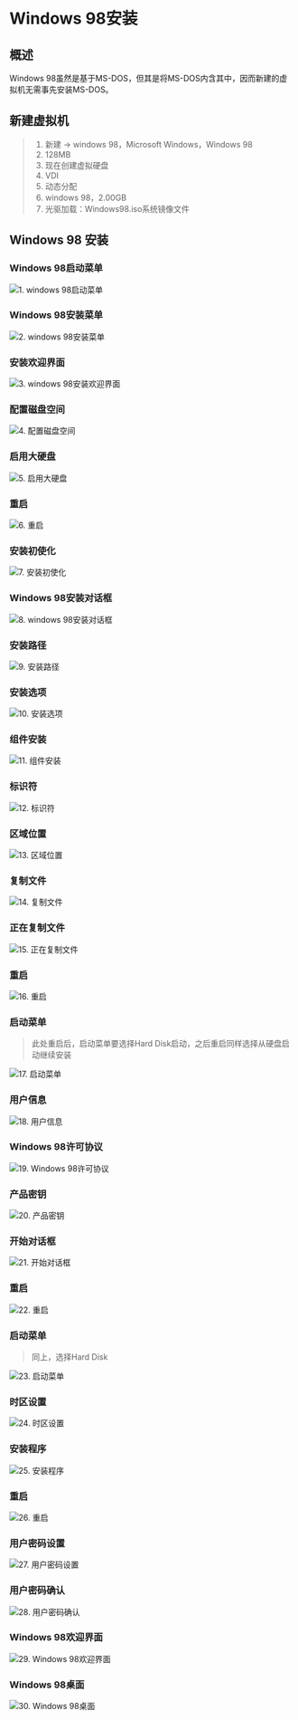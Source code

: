 # Windows 98安装

## 概述
Windows 98虽然是基于MS-DOS，但其是将MS-DOS内含其中，因而新建的虚拟机无需事先安装MS-DOS。

## 新建虚拟机
> 1. 新建 -> windows 98，Microsoft Windows，Windows 98
> 2. 128MB
> 3. 现在创建虚拟硬盘
> 4. VDI
> 5. 动态分配
> 6. windows 98，2.00GB
> 7. 光驱加载：Windows98.iso系统镜像文件

## Windows 98 安装

### Windows 98启动菜单
![1. windows 98启动菜单](http://wintutorial-1254400168.cossh.myqcloud.com/install/windows98/1.win98bootfrom.png)

### Windows 98安装菜单
![2. windows 98安装菜单](http://wintutorial-1254400168.cossh.myqcloud.com/install/windows98/2.win98startfromcd.png)

### 安装欢迎界面
![3. windows 98安装欢迎界面](http://wintutorial-1254400168.cossh.myqcloud.com/install/windows98/3.win98welcome.png)

### 配置磁盘空间
![4. 配置磁盘空间](http://wintutorial-1254400168.cossh.myqcloud.com/install/windows98/4.win98parhhd.png)

### 启用大硬盘
![5. 启用大硬盘](http://wintutorial-1254400168.cossh.myqcloud.com/install/windows98/5.win98largedisk.png)

### 重启
![6. 重启](http://wintutorial-1254400168.cossh.myqcloud.com/install/windows98/6.win98reboot.png)

### 安装初使化
![7. 安装初使化](http://wintutorial-1254400168.cossh.myqcloud.com/install/windows98/7.win98setup.png)

### Windows 98安装对话框
![8. windows 98安装对话框](http://wintutorial-1254400168.cossh.myqcloud.com/install/windows98/8.win98setup.png)

### 安装路径
![9. 安装路径](http://wintutorial-1254400168.cossh.myqcloud.com/install/windows98/9.win98path.png)

### 安装选项
![10. 安装选项](http://wintutorial-1254400168.cossh.myqcloud.com/install/windows98/10.win98setupoption.png)

### 组件安装
![11. 组件安装](http://wintutorial-1254400168.cossh.myqcloud.com/install/windows98/11.win98components.png)

### 标识符
![12. 标识符](http://wintutorial-1254400168.cossh.myqcloud.com/install/windows98/12.win98identification.png)

### 区域位置
![13. 区域位置](http://wintutorial-1254400168.cossh.myqcloud.com/install/windows98/13.win98local.png)

### 复制文件
![14. 复制文件](http://wintutorial-1254400168.cossh.myqcloud.com/install/windows98/14.win98copyfiles.png)

### 正在复制文件
![15. 正在复制文件](http://wintutorial-1254400168.cossh.myqcloud.com/install/windows98/15.win98copying.png)

### 重启
![16. 重启](http://wintutorial-1254400168.cossh.myqcloud.com/install/windows98/16.win98reboot.png)

### 启动菜单
> 此处重启后，启动菜单要选择Hard Disk启动，之后重启同样选择从硬盘启动继续安装

![17. 启动菜单](http://wintutorial-1254400168.cossh.myqcloud.com/install/windows98/17.win98bootfrom2.png)

### 用户信息
![18. 用户信息](http://wintutorial-1254400168.cossh.myqcloud.com/install/windows98/18.win98name.png)

### Windows 98许可协议
![19. Windows 98许可协议](http://wintutorial-1254400168.cossh.myqcloud.com/install/windows98/19.win98license.png)

### 产品密钥
![20. 产品密钥](http://wintutorial-1254400168.cossh.myqcloud.com/install/windows98/20.win98key.png)

### 开始对话框
![21. 开始对话框](http://wintutorial-1254400168.cossh.myqcloud.com/install/windows98/21.win98start.png)

### 重启
![22. 重启](http://wintutorial-1254400168.cossh.myqcloud.com/install/windows98/22.win98reboot.png)

### 启动菜单
> 同上，选择Hard Disk

![23. 启动菜单](http://wintutorial-1254400168.cossh.myqcloud.com/install/windows98/23.win98load.png)

### 时区设置
![24. 时区设置](http://wintutorial-1254400168.cossh.myqcloud.com/install/windows98/24.win98datetime.png)

### 安装程序
![25. 安装程序](http://wintutorial-1254400168.cossh.myqcloud.com/install/windows98/25.win98update.png)

### 重启
![26. 重启](http://wintutorial-1254400168.cossh.myqcloud.com/install/windows98/26.win98reboot.png)

### 用户密码设置
![27. 用户密码设置](http://wintutorial-1254400168.cossh.myqcloud.com/install/windows98/27.win98passwd.png)

### 用户密码确认
![28. 用户密码确认](http://wintutorial-1254400168.cossh.myqcloud.com/install/windows98/28.win98checkpwd.png)

### Windows 98欢迎界面
![29. Windows 98欢迎界面](http://wintutorial-1254400168.cossh.myqcloud.com/install/windows98/29.win98desktop.png)

### Windows 98桌面
![30. Windows 98桌面](http://wintutorial-1254400168.cossh.myqcloud.com/install/windows98/30.win98desktop2.png)
